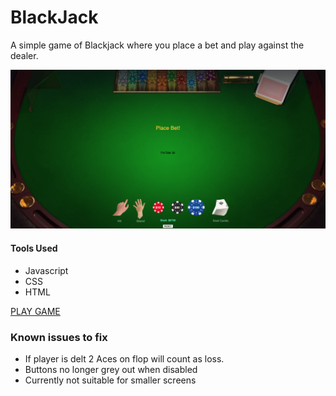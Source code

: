 # BlackJack

A simple game of Blackjack where you place a bet and play against the dealer.

<img src="css/card-library/images/blackjack-imgs/screenshot1.png">

#### Tools Used
- Javascript
- CSS
- HTML

[PLAY GAME](https://chrisw91.github.io/BlackJackProject/)

### Known issues to fix
- If player is delt 2 Aces on flop will count as loss.
- Buttons no longer grey out when disabled
- Currently not suitable for smaller screens